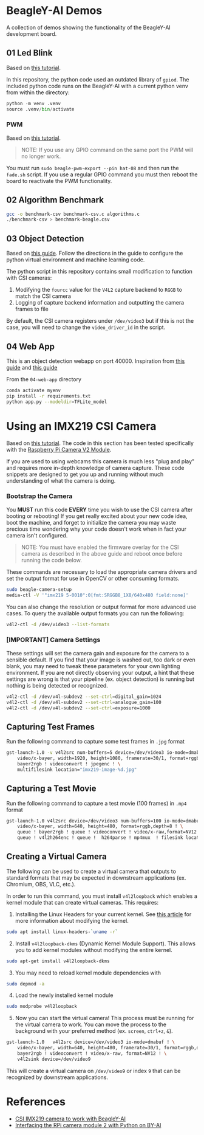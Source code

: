 # BeagleY-AI Demos

A collection of demos showing the functionality of the BeagleY-AI development board.

## 01 Led Blink

Based on [this tutorial](https://docs.beagleboard.org/boards/beagley/ai/demos/beagley-ai-using-gpio.html).

In this repository, the python code used an outdated library of `gpiod`.
The included python code runs on the BeagleY-AI with a current python venv from within the directory:

```python
python -m venv .venv
source .venv/bin/activate
```

### PWM

Based on [this tutorial](https://docs.beagleboard.org/boards/beagley/ai/demos/beagley-ai-using-pwm.html).

> NOTE: If you use any GPIO command on the same port the PWM will no longer work.

You must run `sudo beagle-pwm-export --pin hat-08` and then run the `fade.sh` script.
If you use a regular GPIO command you must then reboot the board to reactivate the PWM functionality.

## 02 Algorithm Benchmark

```bash
gcc -o benchmark-csv benchmark-csv.c algorithms.c
./benchmark-csv > benchmark-beagle.csv
```

## 03 Object Detection

Based on [this guide](https://docs.beagleboard.org/boards/beagley/ai/demos/beagley-ai-object-detection-tutorial.html).
Follow the directions in the guide to configure the python virtual environment and machine learning code.

The python script in this repository contains small modification to function with CSI cameras:

1. Modifying the `fourcc` value for the `V4L2` capture backend to `RGGB` to match the CSI camera
2. Logging of capture backend information and outputting the camera frames to file

By default, the CSI camera registers under `/dev/video3` but if this is not the case,
you will need to change the `video_driver_id` in the script.

## 04 Web App

This is an object detection webapp on port 40000.
Inspiration from [this guide](https://medium.com/better-programming/build-a-computer-vision-webapp-flask-opencv-and-mongodb-62a52d38738a)
and [this guide](https://medium.com/@draj0718/opencv-face-detection-deployment-in-flask-web-framework-1a9b9772d9fd)

From the `04-web-app` directory
```bash
conda activate myenv
pip install -r requirements.txt
python app.py --modeldir=TFLite_model
```

# Using an IMX219 CSI Camera

Based on [this tutorial](https://docs.beagleboard.org/boards/beagley/ai/demos/beagley-ai-using-imx219-csi-cameras.html).
The code in this section has been tested specifically with the [Raspberry Pi Camera V2 Module](https://www.raspberrypi.com/products/camera-module-v2/).

If you are used to using webcams this camera is much less "plug and play" and requires more in-depth knowledge of camera capture.
These code snippets are designed to get you up and running without much understanding of what the camera is doing.

### Bootstrap the Camera

You **MUST** run this code **EVERY** time you wish to use the CSI camera after booting or rebooting!
If you get really excited about your new code idea, boot the machine, and forget to initialize the camera
you may waste precious time wondering why your code doesn't work when in fact your camera isn't configured.

> NOTE: You must have enabled the firmware overlay for the CSI camera as described in the above guide
> and reboot once before running the code below.

These commands are necessary to load the appropriate camera drivers and set the output format for use
in OpenCV or other consuming formats.

```bash
sudo beagle-camera-setup
media-ctl -V '"imx219 5-0010":0[fmt:SRGGB8_1X8/640x480 field:none]'
```

You can also change the resolution or output format for more advanced use cases.
To query the available output formats you can run the following:

```bash
v4l2-ctl -d /dev/video3 --list-formats
```

### [**IMPORTANT**] Camera Settings

These settings will set the camera gain and exposure for the camera to a sensible default.
If you find that your image is washed out, too dark or even blank, you may need to tweak these parameters
for your own lighting environment.
If you are not directly observing your output, a hint that these settings are wrong is that your
pipeline (ex. object detection) is running but nothing is being detected or recognized.

```bash
v4l2-ctl -d /dev/v4l-subdev2 --set-ctrl=digital_gain=1024
v4l2-ctl -d /dev/v4l-subdev2 --set-ctrl=analogue_gain=100
v4l2-ctl -d /dev/v4l-subdev2 --set-ctrl=exposure=1000
```

## Capturing Test Frames

Run the following command to capture some test frames in `.jpg` format

```bash
gst-launch-1.0 -v v4l2src num-buffers=5 device=/dev/video3 io-mode=dmabuf ! \
    video/x-bayer, width=1920, height=1080, framerate=30/1, format=rggb ! \
    bayer2rgb ! videoconvert ! jpegenc ! \
    multifilesink location="imx219-image-%d.jpg"
```

## Capturing a Test Movie

Run the following command to capture a test movie (100 frames) in `.mp4` format

```bash
gst-launch-1.0 v4l2src device=/dev/video3 num-buffers=100 io-mode=dmabuf ! \
    video/x-bayer, width=640, height=480, format=rggb,depth=8 ! \
    queue ! bayer2rgb ! queue ! videoconvert ! video/x-raw,format=NV12 ! \
    queue ! v4l2h264enc ! queue !  h264parse ! mp4mux  ! filesink location=imx219.mp4
```

## Creating a Virtual Camera

The following can be used to create a virtual camera that outputs to standard formats
that may be expected in downstream applications (ex. Chromium, OBS, VLC, etc.).

In order to run this command, you must install `v4l2loopback` which enables a kernel
module that can create virtual cameras. This requires:

1. Installing the Linux Headers for your current kernel. See [this article](https://docs.beagleboard.org/books/beaglebone-cookbook/07kernel/kernel.html)
   for more information about modifying the kernel.

```bash
sudo apt install linux-headers-`uname -r`
```

2. Install `v4l2loopback-dkms` (Dynamic Kernel Module Support). This allows you to add kernel modules
   without modifying the entire kernel.

```bash
sudo apt-get install v4l2loopback-dkms
```

3. You may need to reload kernel module dependencies with

```bash
sudo depmod -a
```

4. Load the newly installed kernel module

```bash
sudo modprobe v4l2loopback
```

5. Now you can start the virtual camera! This process must be running for the virtual camera to work.
   You can move the process to the background with your preferred method (ex. `screen`, `ctrl+z`, `&`).

```bash
gst-launch-1.0   v4l2src device=/dev/video3 io-mode=dmabuf ! \
    video/x-bayer, width=640, height=480, framerate=30/1, format=rggb,depth=8 ! \
    bayer2rgb ! videoconvert ! video/x-raw, format=NV12 ! \
    v4l2sink device=/dev/video9
```

This will create a virtual camera on `/dev/video9` or index `9` that can be recognized
by downstream applications.

# References

- [CSI IMX219 camera to work with BeagleY-AI](https://forum.beagleboard.org/t/csi-imx219-camera-to-work-with-beagley-ai/41235)
- [Interfacing the RPi camera module 2 with Python on BY-AI](https://forum.beagleboard.org/t/interfacing-the-rpi-camera-module-2-with-python-on-by-ai/41323)

